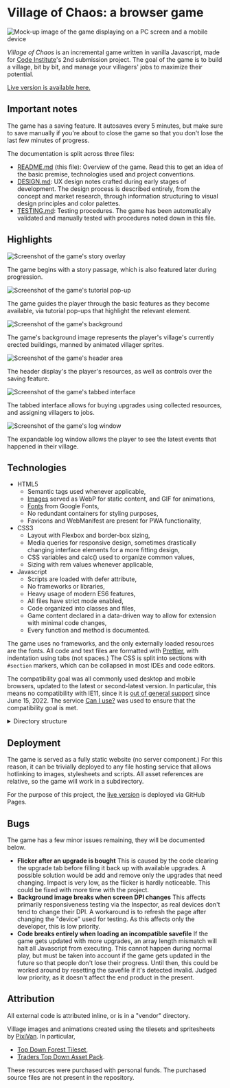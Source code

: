 # Village of Chaos: a browser game

![Mock-up image of the game displaying on a PC screen and a mobile device](doc/mockup.png)

_Village of Chaos_ is an incremental game written in vanilla Javascript, made for [Code Institute](https://codeinstitute.net)'s 2nd submission project. The goal of the game is to build a village, bit by bit, and manage your villagers' jobs to maximize their potential.

[Live version is available here.](https://tearnote.github.io/village-of-chaos/)

## Important notes

The game has a saving feature. It autosaves every 5 minutes, but make sure to save manually if you're about to close the game so that you don't lose the last few minutes of progress.

The documentation is split across three files:

-   [README.md](README.md) (this file): Overview of the game. Read this to get an idea of the basic premise, technologies used and project conventions.
-   [DESIGN.md](doc/DESIGN.md): UX design notes crafted during early stages of development. The design process is described entirely, from the concept and market research, through information structuring to visual design principles and color palettes.
-   [TESTING.md](doc/TESTING.md): Testing procedures. The game has been automatically validated and manually tested with procedures noted down in this file.

## Highlights

![Screenshot of the game's story overlay](doc/highlights/story.png)

The game begins with a story passage, which is also featured later during progression.

![Screenshot of the game's tutorial pop-up](doc/highlights/tutorial.png)

The game guides the player through the basic features as they become available, via tutorial pop-ups that highlight the relevant element.

![Screenshot of the game's background](doc/highlights/background.png)

The game's background image represents the player's village's currently erected buildings, manned by animated villager sprites.

![Screenshot of the game's header area](doc/highlights/header.png)

The header display's the player's resources, as well as controls over the saving feature.

![Screenshot of the game's tabbed interface](doc/highlights/tabs.png)

The tabbed interface allows for buying upgrades using collected resources, and assigning villagers to jobs.

![Screenshot of the game's log window](doc/highlights/log.png)

The expandable log window allows the player to see the latest events that happened in their village.

## Technologies

-   HTML5
    -   Semantic tags used whenever applicable,
    -   [Images](#attribution) served as WebP for static content, and GIF for animations,
    -   [Fonts](doc/DESIGN.md#design-language) from Google Fonts,
    -   No redundant containers for styling purposes,
    -   Favicons and WebManifest are present for PWA functionality,
-   CSS3
    -   Layout with Flexbox and border-box sizing,
    -   Media queries for responsive design, sometimes drastically changing interface elements for a more fitting design,
    -   CSS variables and calc() used to organize common values,
    -   Sizing with rem values whenever applicable,
-   Javascript
    -   Scripts are loaded with defer attribute,
    -   No frameworks or libraries,
    -   Heavy usage of modern ES6 features,
    -   All files have strict mode enabled,
    -   Code organized into classes and files,
    -   Game content declared in a data-driven way to allow for extension with minimal code changes,
    -   Every function and method is documented.

The game uses no frameworks, and the only externally loaded resources are the fonts. All code and text files are formatted with [Prettier](https://prettier.io), with indentation using tabs (not spaces.) The CSS is split into sections with `#section` markers, which can be collapsed in most IDEs and code editors.

The compatibility goal was all commonly used desktop and mobile browsers, updated to the latest or second-latest version. In particular, this means no compatibility with IE11, since it is [out of general support](https://learn.microsoft.com/en-us/lifecycle/faq/internet-explorer-microsoft-edge#what-is-the-lifecycle-policy-for-internet-explorer-) since June 15, 2022. The service [Can I use?](https://caniuse.com) was used to ensure that the compatibility goal is met.

<details><summary>Directory structure</summary>

   - `/` (root): HTML files, `README.md`, environment configuration
   - `assets/css`: CSS files
   - `assets/images`: WebP and GIF images served by the HTML pages
   - `assets/js`: Javascript code used by the HTML pages
   - `assets/js/vendor`: 3rd-party Javascript code, attributed at the top of each file,
   - `doc`: Additional Markdown files, PNG images used by Markdown files, any additional documentation files

</details>

## Deployment

The game is served as a fully static website (no server component.) For this reason, it can be trivially deployed to any file hosting service that allows hotlinking to images, stylesheets and scripts. All asset references are relative, so the game will work in a subdirectory.

For the purpose of this project, the [live version](https://tearnote.github.io/village-of-chaos/) is deployed via GitHub Pages.

## Bugs

The game has a few minor issues remaining, they will be documented below.

-   **Flicker after an upgrade is bought**
    This is caused by the code clearing the upgrade tab before filling it back up with available upgrades. A possible solution would be add and remove only the upgrades that need changing. Impact is very low, as the flicker is hardly noticeable. This could be fixed with more time with the project.
-   **Background image breaks when screen DPI changes**
    This affects primarily responsiveness testing via the Inspector, as real devices don't tend to change their DPI. A workaround is to refresh the page after changing the "device" used for testing. As this affects only the developer, this is low priority.
-   **Code breaks entirely when loading an incompatible savefile**
    If the game gets updated with more upgrades, an array length mismatch will halt all Javascript from executing. This cannot happen during normal play, but must be taken into account if the game gets updated in the future so that people don't lose their progress. Until then, this could be worked around by resetting the savefile if it's detected invalid. Judged low priority, as it doesn't affect the end product in the present.

## Attribution

All external code is attributed inline, or is in a "vendor" directory.

Village images and animations created using the tilesets and spritesheets by [PixiVan](https://pixivan.itch.io). In particular,

-   [Top Down Forest Tileset](https://pixivan.itch.io/top-down-forest-tileset),
-   [Traders Top Down Asset Pack](https://pixivan.itch.io/traders-top-down-npc).

These resources were purchased with personal funds. The purchased source files are not present in the repository.
